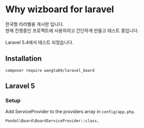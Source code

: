 # Why wizboard for laravel

한국형 라라벨용 게시판 입니다. <br />
현재 진행중인 프로젝트에 사용하려고 간단하게 만들고 테스트 중입니다. <br />
 <br />
Laravel 5.4에서 테스트 되었습니다.

## Installation
```
composer require wangta69/laravel_board
```

## Laravel 5

### Setup
Add ServiceProvider to the providers array in `config/app.php`.
```
Pondol\Board\BoardServiceProvider::class,
```
